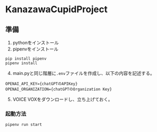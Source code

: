 # KanazawaCupidProject

## 準備
1. pythonをインストール
2. pipenvをインストール
```
pip install pipenv
pipenv install
```
4. main.pyと同じ階層に`.env`ファイルを作成し、以下の内容を記述する。
```
OPENAI_API_KEY={chatGPTのAPIKey}
OPENAI_ORGANIZATION={chatGPTのOrganization Key}
```
5. VOICE VOXをダウンロードし、立ち上げておく。

### 起動方法
```
pipenv run start
```
